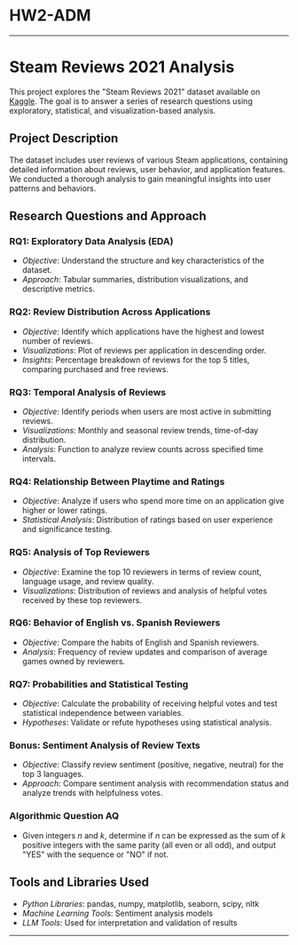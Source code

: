 # HW2-ADM

---

# Steam Reviews 2021 Analysis

This project explores the "Steam Reviews 2021" dataset available on [Kaggle](https://www.kaggle.com/datasets/najzeko/steam-reviews-2021). The goal is to answer a series of research questions using exploratory, statistical, and visualization-based analysis.

## Project Description

The dataset includes user reviews of various Steam applications, containing detailed information about reviews, user behavior, and application features. We conducted a thorough analysis to gain meaningful insights into user patterns and behaviors.

## Research Questions and Approach

### RQ1: Exploratory Data Analysis (EDA)
- *Objective*: Understand the structure and key characteristics of the dataset.
- *Approach*: Tabular summaries, distribution visualizations, and descriptive metrics.

### RQ2: Review Distribution Across Applications
- *Objective*: Identify which applications have the highest and lowest number of reviews.
- *Visualizations*: Plot of reviews per application in descending order.
- *Insights*: Percentage breakdown of reviews for the top 5 titles, comparing purchased and free reviews.

### RQ3: Temporal Analysis of Reviews
- *Objective*: Identify periods when users are most active in submitting reviews.
- *Visualizations*: Monthly and seasonal review trends, time-of-day distribution.
- *Analysis*: Function to analyze review counts across specified time intervals.

### RQ4: Relationship Between Playtime and Ratings
- *Objective*: Analyze if users who spend more time on an application give higher or lower ratings.
- *Statistical Analysis*: Distribution of ratings based on user experience and significance testing.

### RQ5: Analysis of Top Reviewers
- *Objective*: Examine the top 10 reviewers in terms of review count, language usage, and review quality.
- *Visualizations*: Distribution of reviews and analysis of helpful votes received by these top reviewers.

### RQ6: Behavior of English vs. Spanish Reviewers
- *Objective*: Compare the habits of English and Spanish reviewers.
- *Analysis*: Frequency of review updates and comparison of average games owned by reviewers.

### RQ7: Probabilities and Statistical Testing
- *Objective*: Calculate the probability of receiving helpful votes and test statistical independence between variables.
- *Hypotheses*: Validate or refute hypotheses using statistical analysis.

### Bonus: Sentiment Analysis of Review Texts
- *Objective*: Classify review sentiment (positive, negative, neutral) for the top 3 languages.
- *Approach*: Compare sentiment analysis with recommendation status and analyze trends with helpfulness votes.


### Algorithmic Question AQ
- Given integers $n$ and $k$, determine if  $n$ can be expressed as the sum of  $k$ positive integers with the same parity (all even or all odd), and output "YES" with the sequence or "NO" if not.

## Tools and Libraries Used

- *Python Libraries*: pandas, numpy, matplotlib, seaborn, scipy, nltk
- *Machine Learning Tools*: Sentiment analysis models
- *LLM Tools*: Used for interpretation and validation of results

---
